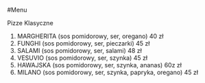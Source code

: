 #Menu

Pizze Klasyczne

1. MARGHERITA (sos pomidorowy, ser, oregano) 40 zł
2. FUNGHI (sos pomidorowy, ser, pieczarki) 45 zł
3. SALAMI (sos pomidorowy, ser, salami) 48 zł
4. VESUVIO (sos pomidorowy, ser, szynka) 45 zł
5. HAWAJSKA (sos pomidorowy, ser, szynka, ananas) 60z zł
6. MILANO (sos pomidorowy, ser, szynka, papryka, oregano) 45 zł
